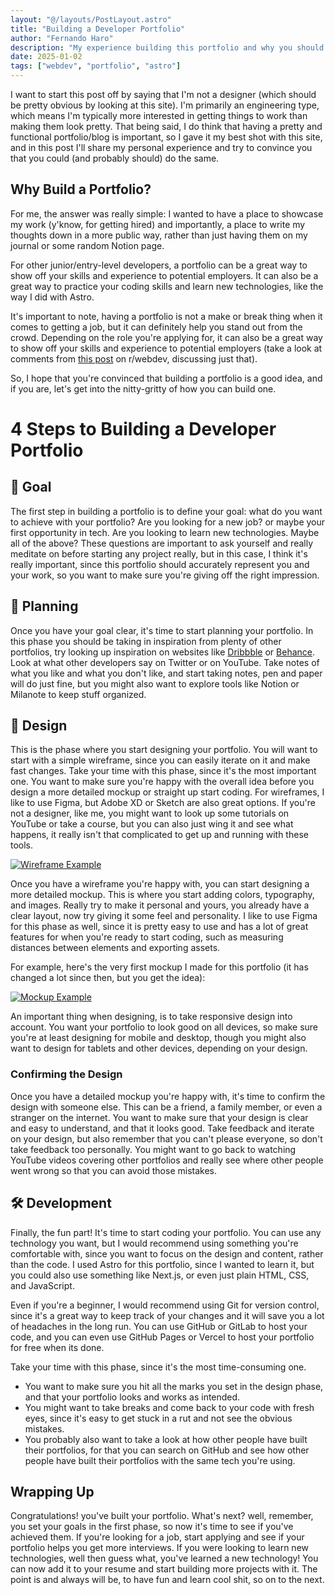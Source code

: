 ```yaml
---
layout: "@/layouts/PostLayout.astro"
title: "Building a Developer Portfolio"
author: "Fernando Haro"
description: "My experience building this portfolio and why you should make one too."
date: 2025-01-02
tags: ["webdev", "portfolio", "astro"]
---
```


I want to start this post off by saying that I'm not a designer (which should be pretty obvious by looking at this site). I'm primarily an engineering type, which means I'm typically more interested in getting things to work than making them look pretty. That being said, I do think that having a pretty and functional portfolio/blog is important, so I gave it my best shot with this site, and in this post I'll share my personal experience and try to convince you that you could (and probably should) do the same.

## Why Build a Portfolio?

For me, the answer was really simple: I wanted to have a place to showcase my work (y'know, for getting hired) and importantly, a place to write my thoughts down in a more public way, rather than just having them on my journal or some random Notion page.

For other junior/entry-level developers, a portfolio can be a great way to show off your skills and experience to potential employers. It can also be a great way to practice your coding skills and learn new technologies, like the way I did with Astro.

It's important to note, having a portfolio is not a make or break thing when it comes to getting a job, but it can definitely help you stand out from the crowd. Depending on the role you're applying for, it can also be a great way to show off your skills and experience to potential employers (take a look at comments from [this post](https://www.reddit.com/r/webdev/comments/1703qzk/how_important_are_portfolios/) on r/webdev, discussing just that).

So, I hope that you're convinced that building a portfolio is a good idea, and if you are, let's get into the nitty-gritty of how you can build one.

# 4 Steps to Building a Developer Portfolio

## 🎯 Goal

The first step in building a portfolio is to define your goal: what do you want to achieve with your portfolio? Are you looking for a new job? or maybe your first opportunity in tech. Are you looking to learn new technologies. Maybe all of the above? These questions are important to ask yourself and really meditate on before starting any project really, but in this case, I think it's really important, since this portfolio should accurately represent you and your work, so you want to make sure you're giving off the right impression.

## 📝 Planning

Once you have your goal clear, it's time to start planning your portfolio. In this phase you should be taking in inspiration from plenty of other portfolios, try looking up inspiration on websites like [Dribbble](https://dribbble.com/search/developer-portfolio) or [Behance](https://www.behance.net/search/projects/developer%20portfolio?tracking_source=typeahead_search_direct). Look at what other developers say on Twitter or on YouTube. Take notes of what you like and what you don't like, and start taking notes, pen and paper will do just fine, but you might also want to explore tools like Notion or Milanote to keep stuff organized.

## 🎨 Design

This is the phase where you start designing your portfolio. You will want to start with a simple wireframe, since you can easily iterate on it and make fast changes. Take your time with this phase, since it's the most important one. You want to make sure you're happy with the overall idea before you design a more detailed mockup or straight up start coding. For wireframes, I like to use Figma, but Adobe XD or Sketch are also great options. If you're not a designer, like me, you might want to look up some tutorials on YouTube or take a course, but you can also just wing it and see what happens, it really isn't that complicated to get up and running with these tools.

[![Wireframe Example](../blog/images/wireframe.png)](https://www.figma.com/community/file/1155878833168182417)

Once you have a wireframe you're happy with, you can start designing a more detailed mockup. This is where you start adding colors, typography, and images. Really try to make it personal and yours, you already have a clear layout, now try giving it some feel and personality. I like to use Figma for this phase as well, since it is pretty easy to use and has a lot of great features for when you're ready to start coding, such as measuring distances between elements and exporting assets.

For example, here's the very first mockup I made for this portfolio (it has changed a lot since then, but you get the idea):

[![Mockup Example](../blog/images/mockup.png)](https://www.figma.com/design/QQLSKPYLC8JgwketdenyUm/Portfolio?node-id=0-1&t=0R3VELo5MjLOaCK4-1)

An important thing when designing, is to take responsive design into account. You want your portfolio to look good on all devices, so make sure you're at least designing for mobile and desktop, though you might also want to design for tablets and other devices, depending on your design.

### Confirming the Design

Once you have a detailed mockup you're happy with, it's time to confirm the design with someone else. This can be a friend, a family member, or even a stranger on the internet. You want to make sure that your design is clear and easy to understand, and that it looks good. Take feedback and iterate on your design, but also remember that you can't please everyone, so don't take feedback too personally. You might want to go back to watching YouTube videos covering other portfolios and really see where other people went wrong so that you can avoid those mistakes.

## 🛠 Development

Finally, the fun part! It's time to start coding your portfolio. You can use any technology you want, but I would recommend using something you're comfortable with, since you want to focus on the design and content, rather than the code. I used Astro for this portfolio, since I wanted to learn it, but you could also use something like Next.js, or even just plain HTML, CSS, and JavaScript.

Even if you're a beginner, I would recommend using Git for version control, since it's a great way to keep track of your changes and it will save you a lot of headaches in the long run. You can use GitHub or GitLab to host your code, and you can even use GitHub Pages or Vercel to host your portfolio for free when its done.

Take your time with this phase, since it's the most time-consuming one.

- You want to make sure you hit all the marks you set in the design phase, and that your portfolio looks and works as intended.
- You might want to take breaks and come back to your code with fresh eyes, since it's easy to get stuck in a rut and not see the obvious mistakes.
- You probably also want to take a look at how other people have built their portfolios, for that you can search on GitHub and see how other people have built their portfolios with the same tech you're using.

## Wrapping Up

Congratulations! you've built your portfolio. What's next? well, remember, you set your goals in the first phase, so now it's time to see if you've achieved them. If you're looking for a job, start applying and see if your portfolio helps you get more interviews. If you were looking to learn new technologies, well then guess what, you've learned a new technology! You can now add it to your resume and start building more projects with it. The point is and always will be, to have fun and learn cool shit, so on to the next.
